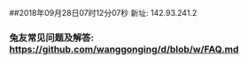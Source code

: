 ##2018年09月28日07时12分07秒 新址: 142.93.241.2
### 兔友常见问题及解答: https://github.com/wanggonging/d/blob/w/FAQ.md
